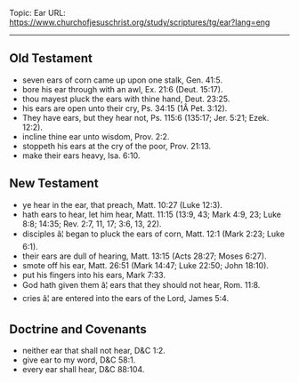 Topic: Ear
URL: https://www.churchofjesuschrist.org/study/scriptures/tg/ear?lang=eng

---

## Old Testament

- seven ears of corn came up upon one stalk, Gen. 41:5.
- bore his ear through with an awl, Ex. 21:6 (Deut. 15:17).
- thou mayest pluck the ears with thine hand, Deut. 23:25.
- his ears are open unto their cry, Ps. 34:15 (1Â Pet. 3:12).
- They have ears, but they hear not, Ps. 115:6 (135:17; Jer. 5:21; Ezek. 12:2).
- incline thine ear unto wisdom, Prov. 2:2.
- stoppeth his ears at the cry of the poor, Prov. 21:13.
- make their ears heavy, Isa. 6:10.

## New Testament

- ye hear in the ear, that preach, Matt. 10:27 (Luke 12:3).
- hath ears to hear, let him hear, Matt. 11:15 (13:9, 43; Mark 4:9, 23; Luke 8:8; 14:35; Rev. 2:7, 11, 17; 3:6, 13, 22).
- disciples â¦ began to pluck the ears of corn, Matt. 12:1 (Mark 2:23; Luke 6:1).
- their ears are dull of hearing, Matt. 13:15 (Acts 28:27; Moses 6:27).
- smote off his ear, Matt. 26:51 (Mark 14:47; Luke 22:50; John 18:10).
- put his fingers into his ears, Mark 7:33.
- God hath given them â¦ ears that they should not hear, Rom. 11:8.
- cries â¦ are entered into the ears of the Lord, James 5:4.

## Doctrine and Covenants

- neither ear that shall not hear, D&C 1:2.
- give ear to my word, D&C 58:1.
- every ear shall hear, D&C 88:104.

